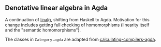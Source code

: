 ## Denotative linear algebra in Agda

A continuation of [linalg](https://github.com/conal/linalg), shifting from Haskell to Agda.
Motivation for this change includes getting full checking of homomorphisms (linearity itself and the "semantic homomorphisms").

The classes in `Category.agda` are adapted from [calculating-compilers-agda](https://github.com/conal/calculating-compilers-agda).

